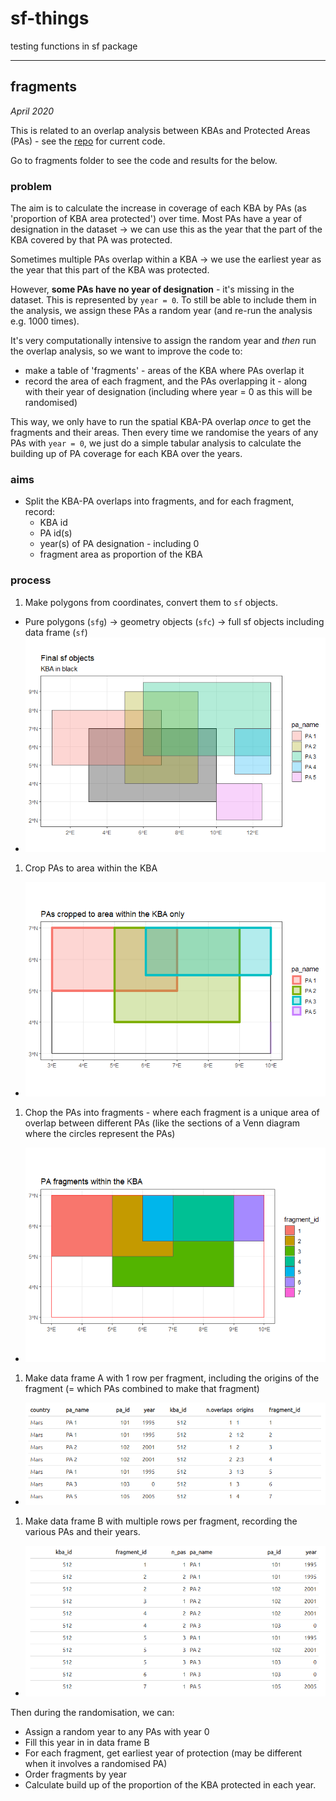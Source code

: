 # sf-things
 testing functions in sf package

***

## fragments

_April 2020_

This is related to an overlap analysis between KBAs and Protected Areas (PAs) - see the [repo](https://github.com/BirdLifeInternational/kba-overlap) for current code.

Go to fragments folder to see the code and results for the below.


### problem

The aim is to calculate the increase in coverage of each KBA by PAs (as 'proportion of KBA area protected') over time. Most PAs have a year of designation in the dataset -> we can use this as the year that the part of the KBA covered by that PA was protected.

Sometimes multiple PAs overlap within a KBA -> we use the earliest year as the year that this part of the KBA was protected.

However, **some PAs have no year of designation** - it's missing in the dataset. This is represented by `year = 0`. To still be able to include them in the analysis, we assign these PAs a random year (and re-run the analysis e.g. 1000 times).

It's very computationally intensive to assign the random year and _then_ run the overlap analysis, so we want to improve the code to:

* make a table of 'fragments' - areas of the KBA where PAs overlap it
* record the area of each fragment, and the PAs overlapping it - along with their year of designation (including where year = 0 as this will be randomised)

This way, we only have to run the spatial KBA-PA overlap _once_ to get the fragments and their areas. Then every time we randomise the years of any PAs with `year = 0`, we just do a simple tabular analysis to calculate the building up of PA coverage for each KBA over the years.


### aims

* Split the KBA-PA overlaps into fragments, and for each fragment, record:
  * KBA id
  * PA id(s)
  * year(s) of PA designation - including 0
  * fragment area as proportion of the KBA


### process

1. Make polygons from coordinates, convert them to `sf` objects.
  * Pure polygons (`sfg`) -> geometry objects (`sfc`) -> full sf objects including data frame (`sf`)
  * ![Step 1](fragments/README_files/figure-markdown_github/plot-sf-1.png)
1. Crop PAs to area within the KBA
  * ![Step 2](fragments/README_files/figure-markdown_github/crop-pas-3-1.png)
1. Chop the PAs into fragments - where each fragment is a unique area of overlap between different PAs (like the sections of a Venn diagram where the circles represent the PAs)
  * ![Step 3](fragments/README_files/figure-markdown_github/int-pas-2-1.png)
1. Make data frame A with 1 row per fragment, including the origins of the fragment (= which PAs combined to make that fragment)
  * ![Step 4](images/fragments_04_dataframeA.png)
1. Make data frame B with multiple rows per fragment, recording the various PAs and their years.
  * ![Step 5](images/fragments_05_dataframeB.png)

Then during the randomisation, we can:

* Assign a random year to any PAs with year 0
* Fill this year in in data frame B
* For each fragment, get earliest year of protection (may be different when it involves a randomised PA)
* Order fragments by year
* Calculate build up of the proportion of the KBA protected in each year.

